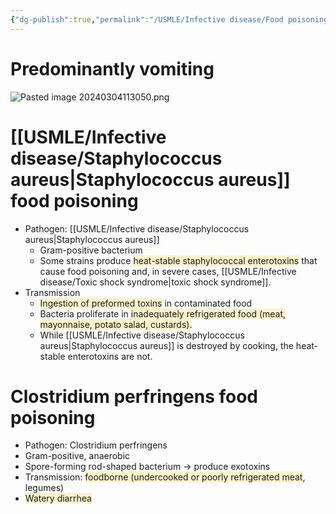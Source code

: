 ```yaml
---
{"dg-publish":true,"permalink":"/USMLE/Infective disease/Food poisoning/"}
---
```


# Predominantly vomiting
![Pasted image 20240304113050.png](/img/user/appendix/Pasted%20image%2020240304113050.png)
# [[USMLE/Infective disease/Staphylococcus aureus\|Staphylococcus aureus]] food poisoning
- Pathogen: [[USMLE/Infective disease/Staphylococcus aureus\|Staphylococcus aureus]]
	- Gram-positive bacterium
	- Some strains produce <span style="background:rgba(240, 200, 0, 0.2)">heat-stable staphylococcal enterotoxins</span> that cause food poisoning and, in severe cases, [[USMLE/Infective disease/Toxic shock syndrome\|toxic shock syndrome]]. 
- Transmission
	- <span style="background:rgba(240, 200, 0, 0.2)">Ingestion of preformed toxins</span> in contaminated food
	- Bacteria proliferate in <span style="background:rgba(240, 200, 0, 0.2)">inadequately refrigerated food (meat, mayonnaise, potato salad, custards).</span>
	- While [[USMLE/Infective disease/Staphylococcus aureus\|Staphylococcus aureus]] is destroyed by cooking, the heat-stable enterotoxins are not.
# Clostridium perfringens food poisoning
- Pathogen: Clostridium perfringens
- Gram-positive, anaerobic
- Spore-forming rod-shaped bacterium → produce exotoxins 
- Transmission: <span style="background:rgba(240, 200, 0, 0.2)">foodborne (undercooked or poorly refrigerated meat</span>, legumes)
- <span style="background:rgba(240, 200, 0, 0.2)">Watery diarrhea</span>
